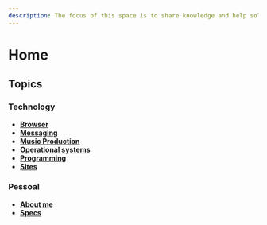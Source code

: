 ```yaml
---
description: The focus of this space is to share knowledge and help solve problems.
---
```


# Home

## Topics

### Technology

* ****[**Browser**](technology/browser/)****
* ****[**Messaging**](technology/messaging/)****
* ****[**Music Production**](technology/music-production.md)****
* ****[**Operational systems**](technology/operational-systems/)****
* ****[**Programming**](technology/programming/)****
* ****[**Sites**](technology/sites.md)****

### Pessoal

* ****[**About me**](pessoal/about-me.md)****
* ****[**Specs**](technology/specs.md)****

